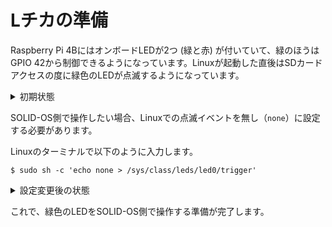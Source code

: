 # Lチカの準備

Raspberry Pi 4BにはオンボードLEDが2つ (緑と赤) が付いていて、緑のほうはGPIO 42から制御できるようになっています。Linuxが起動した直後はSDカードアクセスの度に緑色のLEDが点滅するようになっています。

<div><p><details>
<summary>初期状態</summary>
<div><p>
<code>
pi@raspberrypi:~$ cat /sys/class/leds/led0/trigger
none rc-feedback kbd-scrolllock kbd-numlock kbd-capslock kbd-kanalock kbd-shiftlock kbd-altgrlock kbd-ctrllock kbd-altlo
ck kbd-shiftllock kbd-shiftrlock kbd-ctrlllock kbd-ctrlrlock timer oneshot heartbeat backlight gpio cpu cpu0 cpu1 cpu2 c
pu3 default-on input panic actpwr mmc1 [mmc0] rfkill-any rfkill-none rfkill0 rfkill1
</code>
</p></div><br>
</details></p></div>

SOLID-OS側で操作したい場合、Linuxでの点滅イベントを無し（`none`）に設定する必要があります。

Linuxのターミナルで以下のように入力します。
```
$ sudo sh -c 'echo none > /sys/class/leds/led0/trigger'
```

<div><p><details>
<summary>設定変更後の状態</summary>
<div><p>
<code>
pi@raspberrypi:~$ cat /sys/class/leds/led0/trigger
[none] rc-feedback kbd-scrolllock kbd-numlock kbd-capslock kbd-kanalock kbd-shiftlock kbd-altgrlock kbd-ctrllock kbd-alt
lock kbd-shiftllock kbd-shiftrlock kbd-ctrlllock kbd-ctrlrlock timer oneshot heartbeat backlight gpio cpu cpu0 cpu1 cpu2
 cpu3 default-on input panic actpwr mmc1 mmc0 rfkill-any rfkill-none rfkill0 rfkill1
</code>
</p></div>
</details></p></div>

これで、緑色のLEDをSOLID-OS側で操作する準備が完了します。

